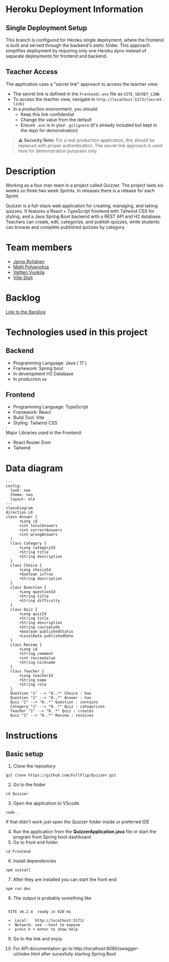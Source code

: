 # Heroku Deployment Information

## Single Deployment Setup
This branch is configured for Heroku single deployment, where the frontend is built and served through the backend's static folder. This approach simplifies deployment by requiring only one Heroku dyno instead of separate deployments for frontend and backend.

## Teacher Access
The application uses a "secret link" approach to access the teacher view:

- The secret link is defined in the `Frontend/.env` file as `VITE_SECRET_LINK`
- To access the teacher view, navigate to `http://localhost:5173/{secret-link}`
- In a production environment, you should:
  - Keep this link confidential
  - Change the value from the default
  - Ensure `.env` is in your `.gitignore` (it's already included but kept in the repo for demonstration)

> ⚠️ **Security Note**: For a real production application, this should be replaced with proper authentication. The secret link approach is used here for demonstration purposes only.

# Description
Working as a four man team in a project called Quizzer. The project lasts six weeks so three two week Sprints. In releases there is a release for each Sprint. 

Quizzer is a full-stack web application for creating, managing, and taking quizzes. It features a React + TypeScript frontend with Tailwind CSS for styling, and a Java Spring Boot backend with a REST API and H2 database. Teachers can create, edit, categorize, and publish quizzes, while students can browse and complete published quizzes by category.

# Team members
* [Jarno Ryhänen](https://github.com/JarnoRyhanen)
* [Matti Pohjanoksa](https://github.com/MatPohj)
* [Valtteri Vuokila](https://github.com/Valheri)
* [Ville Stolt](https://github.com/Vsto99)
  
# Backlog
[Link to the Backlog](https://github.com/orgs/FullFlip/projects/1)

# Technologies used in this project
## Backend
- Programming Language: Java ( 17 ) 
- Framework: Spring boot
- In development H2 Database
- In production xx
## Frontend
- Programming Language: TypeScript
- Framework: React
- Build Tool: Vite
- Styling: Tailwind CSS
  
Major Libraries used in the Frontend:
   - React Router Dom
   - Tailwind

# Data diagram
```mermaid
---
config:
  look: neo
  theme: neo
  layout: elk
---
classDiagram
direction LR
class Answer {
      +Long id
      +int totalAnswers
      +int correctAnswers
      +int wrongAnswers
  }
  class Category {
      +Long categoryId
      +String title
      +String description
  }
  class Choice {
      +Long choiceId
      +boolean isTrue
      +String description
  }
  class Question {
      +Long questionId
      +String title
      +String difficulty
  }
  class Quiz {
      +Long quizId
      +String title
      +String description
      +String courseCode
      +boolean publishedStatus
      +LocalDate publishedDate
  }
  class Review {
      +Long id
      +String comment
      +int reviewValue
      +String nickname
  }
  class Teacher {
      +Long teacherId
      +String name
      +String role
  }
  Question "1" --> "0..*" Choice : has
  Question "1" --> "0..*" Answer : has
  Quiz "1" --> "0..*" Question : contains
  Category "1" --> "0..*" Quiz : categorizes
  Teacher "1" --> "0..*" Quiz : creates
  Quiz "1" --> "0..*" Review : receives
```
# Instructions
## Basic setup
1. Clone the repository
 ```
git clone https://github.com/FullFlip/Quizzer.git
 ```
2. Go to the folder
 ```
cd Quizzer
 ```
3. Open the application to VScode.
 ```
code .
 ```
If that didn't work just open the Quizzer folder inside ur preferred IDE

4. Run the application from the __QuizzerApplication.java__ file or start the program from Spring boot dashboard
5. Go to front end folder
 ```
cd Frontend
 ```
6. Install dependencies
 ```
npm install
 ```
7. After they are installed you can start the front end
 ```
npm run dev
 ```
8. The output is probably something like
 ```

  VITE v6.2.4  ready in 620 ms

  ➜  Local:   http://localhost:5173/
  ➜  Network: use --host to expose
  ➜  press h + enter to show help
 ```
9. Go to the link and enjoy

10. For API documentation go to http://localhost:8080/swagger-ui/index.html  after sucesfully starting Spring Boot
